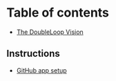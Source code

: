 # Table of contents

* [The DoubleLoop Vision](README.md)

## Instructions

* [GitHub app setup](instructions/github-setup-instructions.md)

